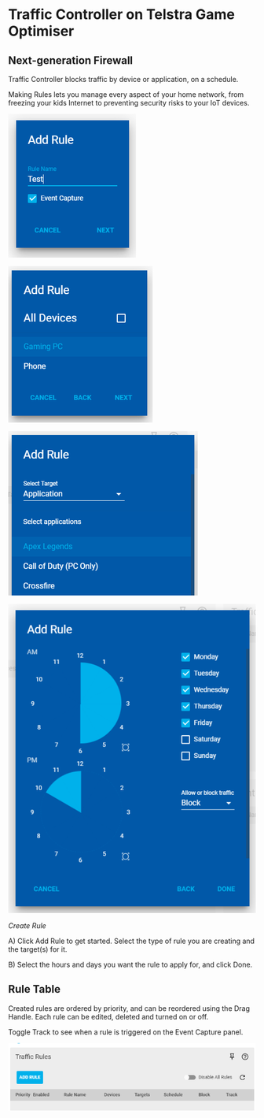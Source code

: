 # Traffic Controller on Telstra Game Optimiser

## Next-generation Firewall

Traffic Controller blocks traffic by device or application, on a schedule.

Making Rules lets you manage every aspect of your home network, from freezing your kids Internet to preventing security risks to your IoT devices.

![3fd70954de2b74633166d1e2b596ba5bb1bef2f0.png](traffic-controller/3fd70954de2b74633166d1e2b596ba5bb1bef2f0.png)

![a792f1569281228ca68fa754113341ebbcb42d6b.png](traffic-controller/a792f1569281228ca68fa754113341ebbcb42d6b.png)

![d031fa5bee6d5143b32a483bc352b6718df5df95.png](traffic-controller/d031fa5bee6d5143b32a483bc352b6718df5df95.png)

![b293d2dc25701b692e5cae7ef31ae13d40bb4956.png](traffic-controller/b293d2dc25701b692e5cae7ef31ae13d40bb4956.png)

*Create Rule*

A) Click Add Rule to get started. Select the type of rule you are creating and the target(s) for it.

B) Select the hours and days you want the rule to apply for, and click Done.

## Rule Table

Created rules are ordered by priority, and can be reordered using the Drag Handle. Each rule can be edited, deleted and turned on or off.

Toggle Track to see when a rule is triggered on the Event Capture panel.

![e30bf335e3848057970cce674756c755b89b6ee3.png](traffic-controller/e30bf335e3848057970cce674756c755b89b6ee3.png)
